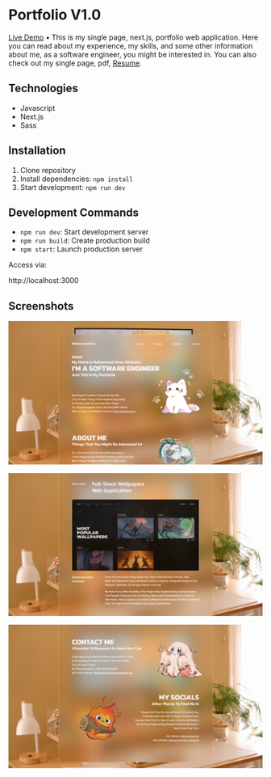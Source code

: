 # Portfolio V1.0

[Live Demo](https://farshad-dev.vercel.app) • This is my single page, next.js, portfolio web application. Here you can read about my experience, my skills, and some other information about me, as a software engineer, you might be interested in. You can also check out my single page, pdf, [Resume](https://farshad-dev.vercel.app/resume.pdf).

## Technologies

- Javascript
- Next.js
- Sass

## Installation

1. Clone repository
2. Install dependencies: `npm install`
3. Start development: `npm run dev`

## Development Commands

- `npm run dev`: Start development server
- `npm run build`: Create production build
- `npm start`: Launch production server

Access via:

http://localhost:3000

## Screenshots

![Feature 1 Demo](public/screenshots/1.jpg)

![Feature 1 Demo](public/screenshots/2.jpg)

![Feature 1 Demo](public/screenshots/3.jpg)
